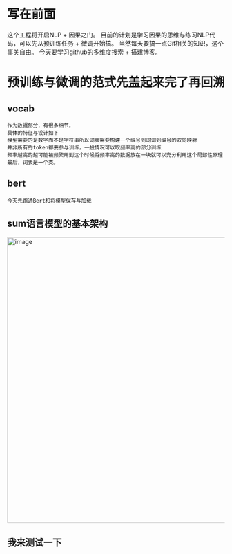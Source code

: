 # 写在前面
这个工程将开启NLP + 因果之门。
目前的计划是学习因果的思维与练习NLP代码，可以先从预训练任务 + 微调开始搞。
当然每天要搞一点Git相关的知识，这个事关自由。
今天要学习github的多维度搜索  + 搭建博客。

# 预训练与微调的范式先盖起来完了再回溯 
## vocab
    作为数据部分，有很多细节。
    具体的特征与设计如下
    模型需要的是数字而不是字符串所以词表需要构建一个编号到词词到编号的双向映射
    并非所有的token都要参与训练，一般情况可以取频率高的部分训练
    频率越高的越可能被频繁用到这个时候将频率高的数据放在一块就可以充分利用这个局部性原理
    最后，词表是一个类。

## bert
    今天先跑通Bert和将模型保存与加载

## sum语言模型的基本架构
   <img width="661" alt="image" src="https://github.com/zhuliu7/NLP_Causal/assets/28768885/9f422c32-37b4-42d2-8f9b-122b9c96beef">

## 我来测试一下
